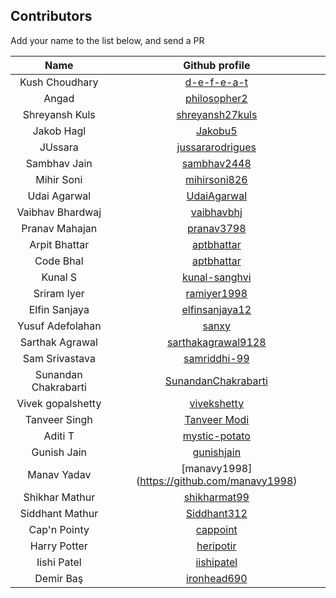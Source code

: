 ## Contributors
Add your name to the list below, and send a PR

| Name | Github profile |
|:----:|:--------------:|
| Kush Choudhary | [d-e-f-e-a-t](https://github.com/d-e-f-e-a-t) |
| Angad | [philosopher2](https://github.com/philosopher2) |
| Shreyansh Kuls | [shreyansh27kuls](https://github.com/shreyansh27kuls) |
| Jakob Hagl | [Jakobu5](https://github.com/Jakobu5) |
| JUssara | [jussararodrigues](https://github.com/jussararodrigues) |
| Sambhav Jain| [sambhav2448](https://github.com/sambhav2448)
| Mihir Soni | [mihirsoni826](https://github.com/mihirsoni826) |
| Udai Agarwal | [UdaiAgarwal](https://github.com/UdaiAgarwal) |
| Vaibhav Bhardwaj | [vaibhavbhj](https://github.com/vaibhavbhj) |
| Pranav Mahajan | [pranav3798](https://github.com/pranav3798) |
| Arpit Bhattar | [aptbhattar](https://github.com/aptbhattar) |
| Code Bhal | [aptbhattar](https://github.com/bhal) |
| Kunal S | [kunal-sanghvi](https://github.com/kunal-sanghvi) |
| Sriram Iyer | [ramiyer1998](https://github.com/ramiyer1998) |
| Elfin Sanjaya | [elfinsanjaya12](https://github.com/elfinsanjaya12) |
| Yusuf Adefolahan | [sanxy](https://github.com/sanxy) |
| Sarthak Agrawal | [sarthakagrawal9128](https://github.com/sarthakagrawal9128) |
| Sam Srivastava | [samriddhi-99](https://github.com/samriddhi-99) |
| Sunandan Chakrabarti | [SunandanChakrabarti](https://github.com/SunandanChakrabarti) |
| Vivek gopalshetty  | [vivekshetty](https://github.com/vivekgopalshetty)|
| Tanveer Singh | [Tanveer Modi](https://github.com/tanveer7) |
| Aditi T | [mystic-potato](https://github.com/mystic-potato) |
| Gunish Jain | [gunishjain](https://github.com/gunishjain) |
| Manav Yadav | [manavy1998] (https://github.com/manavy1998) |
| Shikhar Mathur | [shikharmat99](https://github.com/shikharmat99) |
| Siddhant Mathur | [Siddhant312](https://github.com/Siddhant312) |
| Cap'n Pointy | [cappoint](https://github.com/cappoint) |
| Harry Potter | [heripotir](https://github.com/heripotir) |
| Iishi Patel  | [iishipatel](https://github.com/iishipatel) |
| Demir Baş  | [ironhead690](https://github.com/ironhead690) |
